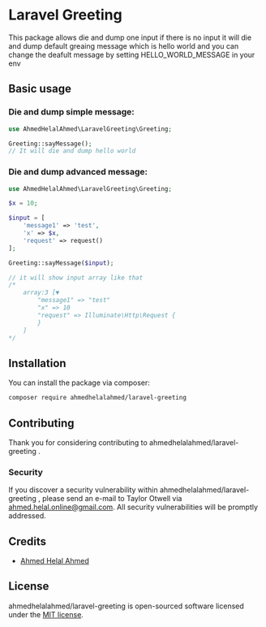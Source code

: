 # Laravel Greeting

This package allows die and dump one input if there is no input it will die and dump default greaing message which is hello world and you can change the deafult message by setting HELLO_WORLD_MESSAGE in your env

## Basic usage

### Die and dump simple message:

```php
use AhmedHelalAhmed\LaravelGreeting\Greeting;

Greeting::sayMessage();
// It will die and dump hello world
```

### Die and dump advanced message:

```php
use AhmedHelalAhmed\LaravelGreeting\Greeting;

$x = 10;

$input = [
    'message1' => 'test',
    'x' => $x,
    'request' => request()
];

Greeting::sayMessage($input);

// it will show input array like that
/*
    array:3 [▼
        "message1" => "test"
        "x" => 10
        "request" => Illuminate\Http\Request {
        }
    ]
*/
```



## Installation

You can install the package via composer:

```bash
composer require ahmedhelalahmed/laravel-greeting
```


## Contributing

Thank you for considering contributing to ahmedhelalahmed/laravel-greeting .



### Security

If you discover a security vulnerability within ahmedhelalahmed/laravel-greeting , please send an e-mail to Taylor Otwell via ahmed.helal.online@gmail.com. All security vulnerabilities will be promptly addressed.

## Credits

- [Ahmed Helal Ahmed](https://github.com/ahmedhelalahmed)

## License

ahmedhelalahmed/laravel-greeting is open-sourced software licensed under the [MIT license](https://opensource.org/licenses/MIT).

